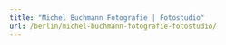 ```yaml
---
title: "Michel Buchmann Fotografie | Fotostudio"
url: /berlin/michel-buchmann-fotografie-fotostudio/
---
```

